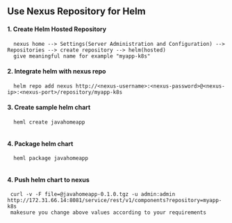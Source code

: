 ## Use Nexus Repository for Helm
#### 1. Create Helm Hosted Repository

```
  nexus home --> Settings(Server Administration and Configuration) --> Repositories --> create repository --> helm(hosted) 
  give meaningful name for example "myapp-k8s"
```

#### 2. Integrate helm with nexus repo

```
  helm repo add nexus http://<nexus-username>:<nexus-password>@<nexus-ip>:<nexus-port>/repository/myapp-k8s
```

#### 3. Create sample helm chart

```
  heml create javahomeapp
  
```

#### 4. Package helm chart

```
  heml package javahomeapp
  
```

#### 4. Push helm chart to nexus

```
 curl -v -F file=@javahomeapp-0.1.0.tgz -u admin:admin http://172.31.66.14:8081/service/rest/v1/components?repository=myapp-k8s
 makesure you change above values according to your requirements
  
```
